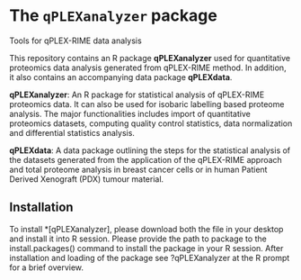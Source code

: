 # The `qPLEXanalyzer` package

Tools for qPLEX-RIME data analysis

This repository contains an R package **qPLEXanalyzer**  used for quantitative proteomics data analysis generated from qPLEX-RIME method. In addition, it also contains an accompanying data package **qPLEXdata**.

**qPLEXanalyzer**: An R package for statistical analysis of qPLEX-RIME proteomics data. It can also be used for isobaric labelling based proteome analysis. The major functionalities includes import of quantitative proteomics datasets, computing quality control statistics, data normalization and differential statistics analysis.

**qPLEXdata**: A data package outlining the steps for the statistical analysis of the datasets generated from the application of the qPLEX-RIME approach and total proteome analysis in breast cancer cells or in human Patient Derived Xenograft (PDX) tumour material.

## Installation

To install *[qPLEXanalyzer], please download both the file in your desktop and install it into R session. Please provide the path to package to the install.packages() command to install the package in your R session. After installation and loading of the package see ?qPLEXanalyzer at the R prompt for a brief overview.
